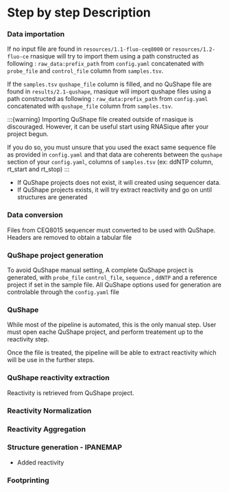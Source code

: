 # Step by step Description



### Data importation
If no input file are found in  `resources/1.1-fluo-ceq8000` or `resources/1.2-fluo-ce` rnasique will try to import them using a path constructed as following : `raw_data:prefix_path` from `config.yaml` concatenated with `probe_file` and `control_file` column from `samples.tsv`.

If the `samples.tsv` `qushape_file` column is filled, and no QuShape file are found in `results/2.1-qushape`, rnasique will import qushape files using a path constructed as following : `raw_data:prefix_path` from `config.yaml` concatenated with `qushape_file` column from `samples.tsv`.

:::{warning}
Importing QuShape file created outside of rnasique is discouraged. However, it can be useful start using RNASique
after your project begun.

If you do so, you must unsure that you used the exact same sequence file as provided in `config.yaml` and that data are coherents between the `qushape` section of your `config.yaml`, columns of `samples.tsv` (ex: ddNTP column, rt_start and rt_stop)
:::


-   If QuShape projects does not exist, it will created using sequencer data.
-   If QuShape projects exists, it will try extract reactivity and go on until structures are generated

### Data conversion

Files from CEQ8015 sequencer must converted to be used with QuShape. Headers are removed to obtain a tabular file

### QuShape project generation

To avoid QuShape manual setting, A complete QuShape project is generated, with `probe_file` `control_file`, `sequence` , `ddNTP` and a reference project if set in the sample file.
All QuShape options used for generation are controlable through the `config.yaml` file

### QuShape

While most of the pipeline is automated, this is the only manual step.
User must open eache QuShape project, and perform treatement up to the reactivity step.

Once the file is treated, the pipeline will be able to extract reactivity which will be use in the further steps.

### QuShape reactivity extraction

Reactivity is retrieved from QuShape project.

### Reactivity Normalization

### Reactivity Aggregation

### Structure generation - IPANEMAP

- Added reactivity


### Footprinting




